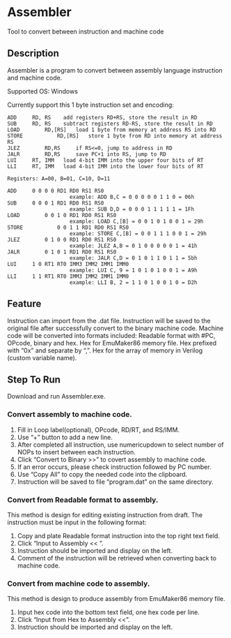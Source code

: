 # Assembler
Tool to convert between instruction and machine code

## Description
Assembler is a program to convert between assembly language instruction and machine code.

Supported OS: Windows

Currently support this 1 byte instruction set and encoding:

	ADD		RD, RS	  add registers RD+RS, store the result in RD
	SUB		RD, RS	  subtract registers RD-RS, store the result in RD
	LOAD		RD,[RS]	  load 1 byte from memory at address RS into RD
	STORE           RD,[RS]	  store 1 byte from RD into memory at address RS
	JLEZ		RD,RS     if RS<=0, jump to address in RD
	JALR		RD,RS     save PC+1 into RS, jump to RD
	LUI		RT, IMM	  load 4-bit IMM into the upper four bits of RT
	LLI		RT, IMM	  load 4-bit IMM into the lower four bits of RT

```
Registers: A=00, B=01, C=10, D=11

ADD		0 0 0 0 RD1 RD0 RS1 RS0	
					example: ADD B,C = 0 0 0 0 0 1 1 0 = 06h
SUB		0 0 0 1 RD1 RD0 RS1 RS0
					example: SUB D,D = 0 0 0 1 1 1 1 1 = 1Fh
LOAD		0 0 1 0 RD1 RD0 RS1 RS0
					example: LOAD C,[B] = 0 0 1 0 1 0 0 1 = 29h
STORE	        0 0 1 1 RD1 RD0 RS1 RS0
					example: STORE C,[B] = 0 0 1 1 1 0 0 1 = 29h
JLEZ		0 1 0 0 RD1 RD0 RS1 RS0
					example: JLEZ A,B = 0 1 0 0 0 0 0 1 = 41h
JALR		0 1 0 1 RD1 RD0 RS1 RS0
					example: JALR C,D = 0 1 0 1 1 0 1 1 = 5bh
LUI		1 0 RT1 RT0 IMM3 IMM2 IMM1 IMM0
					example: LUI C, 9 = 1 0 1 0 1 0 0 1 = A9h
LLI		1 1 RT1 RT0 IMM3 IMM2 IMM1 IMM0
					example: LLI B, 2 = 1 1 0 1 0 0 1 0 = D2h
```

## Feature
Instruction can import from the .dat file.
Instruction will be saved to the original file after successfully convert to the binary machine code.
Machine code will be converted into formats included:
Readable format with #PC, OPcode, binary and hex.
Hex for EmuMaker86 memory file.
Hex prefixed with “0x” and separate by “,”.
Hex for the array of memory in Verilog (custom variable name).

## Step To Run
Download and run Assembler.exe.

### Convert assembly to machine code.
1.  Fill in Loop label(optional), OPcode, RD/RT, and RS/IMM.
2.  Use “+” button to add a new line.
3.  After completed all instruction, use numericupdown to select number of NOPs to insert between each instruction.
4.  Click “Convert to Binary >>” to covert assembly to machine code.
5.  If an error occurs, please check instruction followed by PC number.
6.  Use “Copy All” to copy the needed code into the clipboard.
7.  Instruction will be saved to file “program.dat” on the same directory.

### Convert from Readable format to assembly.
This method is design for editing existing instruction from draft. The instruction must be input in the following format:
1.  Copy and plate Readable format instruction into the top right text field.
2.  Click “Input to Assembly << ”.
3.  Instruction should be imported and display on the left.
4.  Comment of the instruction will be retrieved when converting back to machine code.

### Convert from machine code to assembly.
This method is design to produce assembly from EmuMaker86 memory file.
1.	Input hex code into the bottom text field, one hex code per line.
2.	Click “Input from Hex to Assembly <<”.
3.	Instruction should be imported and display on the left.
